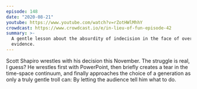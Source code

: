 ```yaml
---
episode: 148
date: "2020-08-21"
youtube: https://www.youtube.com/watch?v=rZotHWlMhhY
crowdcast: https://www.crowdcast.io/e/in-lieu-of-fun-episode-42
summary: >-
  A gentle lesson about the absurdity of indecision in the face of overwhelming
  evidence.
---
```


Scott Shapiro wrestles with his decision this November. The struggle is real, I
guess? He wrestles first with PowerPoint, then briefly creates a tear in the
time-space continuum, and finally approaches the choice of a generation as only
a truly gentle troll can: By letting the audience tell him what to do.
